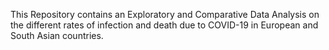This Repository contains an Exploratory and Comparative Data Analysis on the different rates of infection and death due to COVID-19 in European and South Asian countries.
